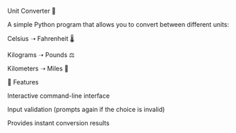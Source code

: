 Unit Converter 🧮

A simple Python program that allows you to convert between different units:

Celsius ➝ Fahrenheit 🌡️

Kilograms ➝ Pounds ⚖️

Kilometers ➝ Miles 🚗

🚀 Features

Interactive command-line interface

Input validation (prompts again if the choice is invalid)

Provides instant conversion results

